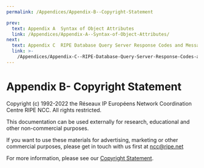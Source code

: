```yaml
---
permalink: /Appendices/Appendix-B--Copyright-Statement

prev:
  text: Appendix A  Syntax of Object Attributes
  link: /Appendices/Appendix-A--Syntax-of-Object-Attributes/
next:
  text: Appendix C  RIPE Database Query Server Response Codes and Messages
  link: >-
    /Appendices/Appendix-C--RIPE-Database-Query-Server-Response-Codes-and-Messages/
---
```


# Appendix B- Copyright Statement

Copyright (c) 1992-2022 the Réseaux IP Européens Network Coordination Centre RIPE NCC. All rights restricted.

This documentation can be used externally for research, educational and other non-commercial purposes.

If you want to use these materials for advertising, marketing or other commercial purposes, please get in touch with us first at <ncc@ripe.net>

For more information, please see our [Copyright Statement](https://www.ripe.net/about-us/legal/copyright-statement).

